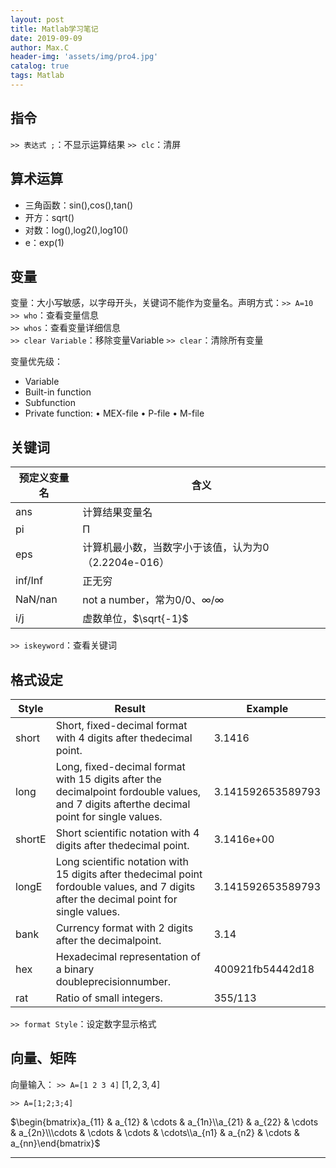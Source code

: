```yaml
---
layout: post
title: Matlab学习笔记
date: 2019-09-09
author: Max.C
header-img: 'assets/img/pro4.jpg'
catalog: true
tags: Matlab
---
```


## 指令

`>> 表达式 ;`：不显示运算结果
`>> clc`：清屏

## 算术运算

- 三角函数：sin(),cos(),tan()
- 开方：sqrt()
- 对数：log(),log2(),log10()
- e：exp(1)

## 变量

变量：大小写敏感，以字母开头，关键词不能作为变量名。声明方式：`>> A=10`<br>
`>> who`：查看变量信息<br>
`>> whos`：查看变量详细信息<br>
`>> clear Variable`：移除变量Variable
`>> clear`：清除所有变量

变量优先级：
- Variable
- Built-in function
- Subfunction
- Private function:
• MEX-file
• P-file
• M-file

## 关键词

预定义变量名 | 含义
-|-
ans | 计算结果变量名
pi | Π 
eps | 计算机最小数，当数字小于该值，认为为0（2.2204e-016） 
inf/Inf | 正无穷 
NaN/nan | not a number，常为0/0、∞/∞ 
i/j | 虚数单位，$\sqrt{-1}$ 

`>> iskeyword`：查看关键词


## 格式设定

Style | Result| Example
-|-|-
short| Short, fixed-decimal format with 4 digits after thedecimal point.|3.1416
long |Long, fixed-decimal format with 15 digits after the decimalpoint fordouble values, and 7 digits afterthe decimal point for single values.|3.141592653589793
shortE| Short scientific notation with 4 digits after thedecimal point.|3.1416e+00
longE| Long scientific notation with 15 digits after thedecimal point fordouble values, and 7 digits after the decimal point for single values.|3.141592653589793|e+00
bank |Currency format with 2 digits after the decimalpoint.|3.14
hex |Hexadecimal representation of a binary doubleprecisionnumber.|400921fb54442d18
rat| Ratio of small integers. |355/113

`>> format Style`：设定数字显示格式

## 向量、矩阵

向量输入：
`>> A=[1 2 3 4]` $[1,2,3,4]$

`>> A=[1;2;3;4]` 

$\begin{bmatrix}a_{11} & a_{12} & \cdots  & a_{1n}\\a_{21} & a_{22} & \cdots  & a_{2n}\\\cdots & \cdots & \cdots  & \cdots\\a_{n1} & a_{n2} & \cdots  & a_{nn}\end{bmatrix}$





***
